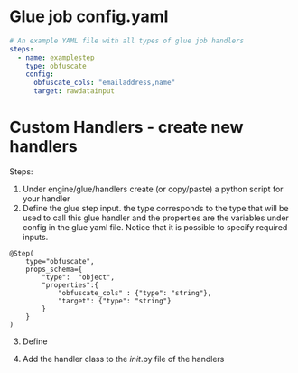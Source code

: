 # Glue job config.yaml

```yaml
# An example YAML file with all types of glue job handlers
steps:
  - name: examplestep
    type: obfuscate
    config:
      obfuscate_cols: "emailaddress,name"
      target: rawdatainput

```

# Custom Handlers -  create new handlers
 Steps:
1. Under engine/glue/handlers create (or copy/paste) a python script for your handler
2. Define the glue step input. the type corresponds to the type that will be used to call this glue handler and the properties are the variables under config in the glue yaml file. Notice that it is possible to specify required inputs.
```
@Step(
    type="obfuscate",
    props_schema={
        "type":  "object",
        "properties":{
            "obfuscate_cols" : {"type": "string"},
            "target": {"type": "string"}
        }
    }
)
```
3. Define

4. Add the handler class to the _init_.py file of the handlers
